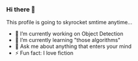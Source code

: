 ### Hi there 👋

This profile is going to skyrocket smtime anytime...

- 🔭 I’m currently working on Object Detection
- 🌱 I’m currently learning "those algorithms"
- 💬 Ask me about anything that enters your mind
- ⚡ Fun fact: I love fiction


